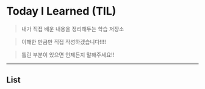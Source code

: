 # Today I Learned (TIL)
>내가 직접 배운 내용을 정리해두는 학습 저장소 

>이해한 만큼만 직접 작성하겠습니다!!!!

>틀린 부분이 있으면 언제든지 말해주세요!!
-------------------------------------------------------------------------------------------------------------------


## List


